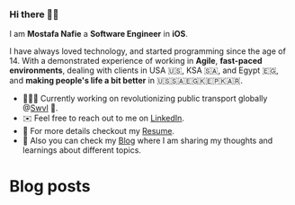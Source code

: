 ### Hi there 👋🏻 

I am **Mostafa Nafie** a **Software Engineer** in **iOS**.

I have always loved technology, and started programming since the age of 14.
With a demonstrated experience of working in **Agile**, **fast-paced environments**, dealing with clients in USA 🇺🇸, KSA 🇸🇦, and Egypt 🇪🇬, and **making people's life a bit better** in 🇺🇸🇸🇦🇪🇬🇰🇪🇵🇰🇦🇷.
<!--
**MostafaNafie/MostafaNafie** is a ✨ _special_ ✨ repository because its `README.md` (this file) appears on your GitHub profile.

Here are some ideas to get you started:

- 🔭 I’m currently working on ...
- 🌱 I’m currently learning ...
- 👯 I’m looking to collaborate on ...
- 🤔 I’m looking for help with ...
- 💬 Ask me about ...
- 📫 How to reach me: ...
- 😄 Pronouns: ...
- ⚡ Fun fact: ...
-->

- 👨🏻‍💻 Currently working on revolutionizing public transport globally @[Swvl](https://www.swvl.com/) 🚐.
- ✉️ Feel free to reach out to me on [LinkedIn](https://www.linkedin.com/in/mostafanafie/).
- 🔖 For more details checkout my [Resume](https://nafie.herokuapp.com/resume.html).
- 📒 Also you can check my [Blog](https://nafie.herokuapp.com/) where I am sharing my thoughts and learnings about different topics.

# Blog posts
<!-- BLOG-POST-LIST:START -->
<!-- BLOG-POST-LIST:END -->
